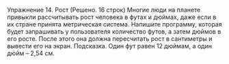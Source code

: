 Упражнение 14. Рост
(Решено. 16 строк)
Многие люди на планете привыкли рассчитывать рост человека в футах
и дюймах, даже если в их стране принята метрическая система. Напишите
программу, которая будет запрашивать у пользователя количество футов,
а затем дюймов в его росте. После этого она должна пересчитать рост
в сантиметры и вывести его на экран.
Подсказка. Один фут равен 12 дюймам, а один дюйм – 2,54 см.